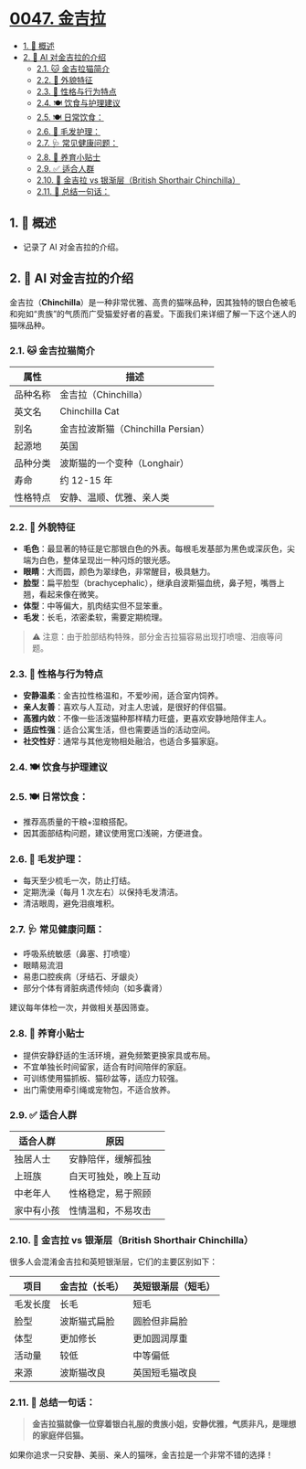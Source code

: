 # [0047. 金吉拉](https://github.com/Tdahuyou/TNotes.notes/tree/main/notes/0047.%20%E9%87%91%E5%90%89%E6%8B%89)

<!-- region:toc -->

- [1. 📝 概述](#1--概述)
- [2. 🤖 AI 对金吉拉的介绍](#2--ai-对金吉拉的介绍)
  - [2.1. 🐱 金吉拉猫简介](#21--金吉拉猫简介)
  - [2.2. 🌟 外貌特征](#22--外貌特征)
  - [2.3. 🧠 性格与行为特点](#23--性格与行为特点)
  - [2.4. 🍽 饮食与护理建议](#24--饮食与护理建议)
  - [2.5. 🍽 日常饮食：](#25--日常饮食)
  - [2.6. 💆 毛发护理：](#26--毛发护理)
  - [2.7. 🩺 常见健康问题：](#27--常见健康问题)
  - [2.8. 🐾 养育小贴士](#28--养育小贴士)
  - [2.9. ✅ 适合人群](#29--适合人群)
  - [2.10. 📸 金吉拉 vs 银渐层（British Shorthair Chinchilla）](#210--金吉拉-vs-银渐层british-shorthair-chinchilla)
  - [2.11. 🧡 总结一句话：](#211--总结一句话)

<!-- endregion:toc -->

## 1. 📝 概述

- 记录了 AI 对金吉拉的介绍。

## 2. 🤖 AI 对金吉拉的介绍

金吉拉（**Chinchilla**）是一种非常优雅、高贵的猫咪品种，因其独特的银白色被毛和宛如“贵族”的气质而广受猫爱好者的喜爱。下面我们来详细了解一下这个迷人的猫咪品种。

### 2.1. 🐱 金吉拉猫简介

| 属性     | 描述                               |
| -------- | ---------------------------------- |
| 品种名称 | 金吉拉（Chinchilla）               |
| 英文名   | Chinchilla Cat                     |
| 别名     | 金吉拉波斯猫（Chinchilla Persian） |
| 起源地   | 英国                               |
| 品种分类 | 波斯猫的一个变种（Longhair）       |
| 寿命     | 约 12-15 年                        |
| 性格特点 | 安静、温顺、优雅、亲人类           |

### 2.2. 🌟 外貌特征

- **毛色**：最显著的特征是它那银白色的外表。每根毛发基部为黑色或深灰色，尖端为白色，整体呈现出一种闪烁的银光感。
- **眼睛**：大而圆，颜色为翠绿色，非常醒目，极具魅力。
- **脸型**：扁平脸型（brachycephalic），继承自波斯猫血统，鼻子短，嘴唇上翘，看起来像在微笑。
- **体型**：中等偏大，肌肉结实但不显笨重。
- **毛发**：长毛，浓密柔软，需要定期梳理。

> ⚠️ 注意：由于脸部结构特殊，部分金吉拉猫容易出现打喷嚏、泪痕等问题。

### 2.3. 🧠 性格与行为特点

- **安静温柔**：金吉拉性格温和，不爱吵闹，适合室内饲养。
- **亲人友善**：喜欢与人互动，对主人忠诚，是很好的伴侣猫。
- **高雅内敛**：不像一些活泼猫种那样精力旺盛，更喜欢安静地陪伴主人。
- **适应性强**：适合公寓生活，但也需要适当的活动空间。
- **社交性好**：通常与其他宠物相处融洽，也适合多猫家庭。

### 2.4. 🍽 饮食与护理建议

### 2.5. 🍽 日常饮食：

- 推荐高质量的干粮+湿粮搭配。
- 因其面部结构问题，建议使用宽口浅碗，方便进食。

### 2.6. 💆 毛发护理：

- 每天至少梳毛一次，防止打结。
- 定期洗澡（每月 1 次左右）以保持毛发清洁。
- 清洁眼周，避免泪痕堆积。

### 2.7. 🩺 常见健康问题：

- 呼吸系统敏感（鼻塞、打喷嚏）
- 眼睛易流泪
- 易患口腔疾病（牙结石、牙龈炎）
- 部分个体有肾脏病遗传倾向（如多囊肾）

建议每年体检一次，并做相关基因筛查。

### 2.8. 🐾 养育小贴士

- 提供安静舒适的生活环境，避免频繁更换家具或布局。
- 不宜单独长时间留家，适合有时间陪伴的家庭。
- 可训练使用猫抓板、猫砂盆等，适应力较强。
- 出门需使用牵引绳或宠物包，不适合放养。

### 2.9. ✅ 适合人群

| 适合人群   | 原因                 |
| ---------- | -------------------- |
| 独居人士   | 安静陪伴，缓解孤独   |
| 上班族     | 白天可独处，晚上互动 |
| 中老年人   | 性格稳定，易于照顾   |
| 家中有小孩 | 性情温和，不易攻击   |

### 2.10. 📸 金吉拉 vs 银渐层（British Shorthair Chinchilla）

很多人会混淆金吉拉和英短银渐层，它们的主要区别如下：

| 项目     | 金吉拉（长毛） | 英短银渐层（短毛） |
| -------- | -------------- | ------------------ |
| 毛发长度 | 长毛           | 短毛               |
| 脸型     | 波斯猫式扁脸   | 圆脸但非扁脸       |
| 体型     | 更加修长       | 更加圆润厚重       |
| 活动量   | 较低           | 中等偏低           |
| 来源     | 波斯猫改良     | 英国短毛猫改良     |

### 2.11. 🧡 总结一句话：

> **金吉拉猫就像一位穿着银白礼服的贵族小姐，安静优雅，气质非凡，是理想的家庭伴侣猫。**

如果你追求一只安静、美丽、亲人的猫咪，金吉拉是一个非常不错的选择！
